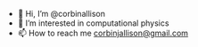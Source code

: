 - 👋 Hi, I’m @corbinallison
- 👀 I’m interested in computational physics
- 📫 How to reach me corbinjallison@gmail.com

